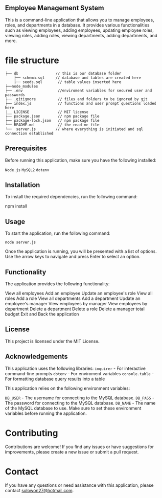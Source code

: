 ## Employee Management System
This is a command-line application that allows you to manage employees, roles, and departments in a database. It provides various functionalities such as viewing employees, adding employees, updating employee roles, viewing roles, adding roles, viewing departments, adding departments, and more.

# file structure
```
├── db                 // this is our database folder
    ├── schema.sql     // database and tables are created here
    ├── seeds.sql       // table values inserted here
├──node_modules
├── .env                //enviroment variables for secured user and passwords
├── .gitignore          // files and folders to be ignored by git
├── index.js            // functions and user prompt questions loaded here
|__ LICENSE             // MIT license
├── package.json        // npm package file
├── package-lock.json   // npm package file
└── README.md           // the read me file  
└──  server.js         // where everything is initiated and sql connection established  
```
## Prerequisites
Before running this application, make sure you have the following installed:

```Node.js```
```MySQL2```
```dotenv```
## Installation

To install the required dependencies, run the following command:

npm install
## Usage
To start the application, run the following command:

```node server.js```


Once the application is running, you will be presented with a list of options. Use the arrow keys to navigate and press Enter to select an option.

## Functionality
The application provides the following functionality:

View all employees
Add an employee
Update an employee's role
View all roles
Add a role
View all departments
Add a department
Update an employee's manager
View employees by manager
View employees by department
Delete a department
Delete a role
Delete a manager
total budget
Exit and Back the application
## License
This project is licensed under the MIT License.

## Acknowledgements
This application uses the following libraries:
```inquirer``` - For interactive command-line prompts
```dotenv``` - For enviroment variables
```console.table``` - For formatting database query results into a table

This application relies on the following environment variables:

```DB_USER``` - The username for connecting to the MySQL database.
```DB_PASS``` - The password for connecting to the MySQL database.
```DB_NAME``` - The name of the MySQL database to use.
Make sure to set these environment variables before running the application.


# Contributing
Contributions are welcome! If you find any issues or have suggestions for improvements, please create a new issue or submit a pull request.


# Contact
If you have any questions or need assistance with this application, please contact solowon27@hotmail.com.